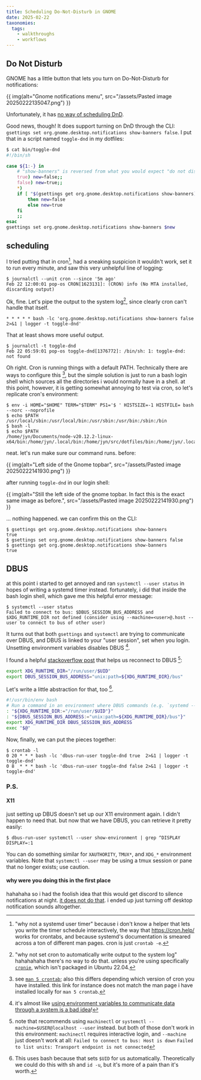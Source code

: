 ```yaml
---
title: Scheduling Do-Not-Disturb in GNOME
date: 2025-02-22
taxonomies:
  tags:
    - walkthroughs
    - workflows
---
```

## Do Not Disturb
GNOME has a little button that lets you turn on Do-Not-Disturb for notifications:

{{ img(alt="Gnome notifications menu", src="/assets/Pasted image 20250222135047.png") }}

Unfortunately, it has [no way of scheduling DnD](https://gitlab.gnome.org/GNOME/gnome-control-center/-/issues/2200).

Good news, though! It does support turning on DnD through the CLI: `gsettings set org.gnome.desktop.notifications show-banners false`. I put that in a script named `toggle-dnd` in my dotfiles:
```sh
$ cat bin/toggle-dnd
#!/bin/sh

case ${1:-} in
	# "show-banners" is reversed from what you would expect "do not disturb" to mean
	true) new=false;;
	false) new=true;;
	*)
	if [ "$(gsettings get org.gnome.desktop.notifications show-banners)" = true ]
		then new=false
		else new=true
	fi
	;;
esac
gsettings set org.gnome.desktop.notifications show-banners $new
```
## scheduling
I tried putting that in cron[^1], had a sneaking suspicion it wouldn't work, set it to run every minute, and saw this very unhelpful line of logging:
```console
$ journalctl --unit cron --since '5m ago'
Feb 22 12:00:01 pop-os CRON[1623131]: (CRON) info (No MTA installed, discarding output)
```
Ok, fine. Let's pipe the output to the system log[^2], since clearly cron can't handle that itself.
```crontab
* * * * * bash -lc 'org.gnome.desktop.notifications show-banners false 2>&1 | logger -t toggle-dnd'
```
That at least shows more useful output.
```console
$ journalctl -t toggle-dnd
Feb 22 05:59:01 pop-os toggle-dnd[1376772]: /bin/sh: 1: toggle-dnd: not found
```
Oh right. Cron is running things with a default PATH. Technically there are ways to configure this [^3], but the simple solution is just to run a bash login shell which sources all the directories i would normally have in a shell. at this point, however, it is getting somewhat annoying to test via cron, so let's replicate cron's environment:
```console
$ env -i HOME="$HOME" TERM="$TERM" PS1='$ ' HISTSIZE=-1 HISTFILE= bash --norc --noprofile
$ echo $PATH
/usr/local/sbin:/usr/local/bin:/usr/sbin:/usr/bin:/sbin:/bin
$ bash -l
$ echo $PATH
/home/jyn/Documents/node-v20.12.2-linux-x64/bin:/home/jyn/.local/bin:/home/jyn/src/dotfiles/bin:/home/jyn/.local/lib/cargo/bin:/snap/bin:/usr/games:/home/jyn/perl5/bin:/usr/local/sbin:/usr/local/bin:/usr/sbin:/usr/bin:/sbin:/bin:/snap/bin
```
neat. let's run  make sure our command runs.
before: 

{{ img(alt="Left side of the Gnome topbar", src="/assets/Pasted image 20250222141930.png") }}

after running `toggle-dnd` in our login shell:

{{ img(alt="Still the left side of the gnome topbar. In fact this is the exact same image as before.", src="/assets/Pasted image 20250222141930.png") }}

... nothing happened.
we can confirm this on the CLI:
```console
$ gsettings get org.gnome.desktop.notifications show-banners
true
$ gsettings set org.gnome.desktop.notifications show-banners false
$ gsettings get org.gnome.desktop.notifications show-banners
true
```

## DBUS

at this point i started to get annoyed and ran `systemctl --user status` in hopes of writing a systemd timer instead. fortunately, i did that inside the bash login shell, which gave me this helpful error message:
```console
$ systemctl --user status
Failed to connect to bus: $DBUS_SESSION_BUS_ADDRESS and $XDG_RUNTIME_DIR not defined (consider using --machine=<user>@.host --user to connect to bus of other user)
```
It turns out that both `gsettings` and `systemctl` are trying to communicate over DBUS, and DBUS is linked to your "user session", set when you login. Unsetting environment variables disables DBUS [^4].

I found a helpful [stackoverflow post](https://askubuntu.com/a/1468012) that helps us reconnect to DBUS [^5]:
```sh
export XDG_RUNTIME_DIR="/run/user/$UID"
export DBUS_SESSION_BUS_ADDRESS="unix:path=${XDG_RUNTIME_DIR}/bus"
```
Let's write a little abstraction for that, too [^6].
```bash
#!/usr/bin/env bash
# Run a command in an environment where DBUS commands (e.g. `systemd --user`, `gsettings`) are available
: "${XDG_RUNTIME_DIR:="/run/user/$UID"}"
: "${DBUS_SESSION_BUS_ADDRESS:="unix:path=${XDG_RUNTIME_DIR}/bus"}"
export XDG_RUNTIME_DIR DBUS_SESSION_BUS_ADDRESS
exec "$@"
```
Now, finally, we can put the pieces together:
```console
$ crontab -l
0 20 * * * bash -lc 'dbus-run-user toggle-dnd true  2>&1 | logger -t toggle-dnd'
0 8  * * * bash -lc 'dbus-run-user toggle-dnd false 2>&1 | logger -t toggle-dnd'
```
### P.S.
#### X11
just setting up DBUS doesn't set up our X11 environment again. I didn't happen to need that. but now that we have DBUS, you can retrieve it pretty easily:
```console
$ dbus-run-user systemctl --user show-environment | grep ^DISPLAY
DISPLAY=:1
```
You can do something similar for `XAUTHORITY`, `TMUX*`, and `XDG_*` environment variables. Note that `systemctl --user` may be using a tmux session or pane that no longer exists; use caution.
#### why were you doing this in the first place
hahahaha so i had the foolish idea that this would get discord to silence notifications at night. [it does not do that](https://support.discord.com/hc/en/community/posts/22549582088343-Respect-desktop-s-Do-Not-Disturb-mode-for-desktop-notifications). i ended up just turning off desktop notification sounds altogether.

[^1]: "why not a systemd user timer" because i don't know a helper that lets you write the timer schedule interactively, the way that <https://cron.help/> works for crontabs, and because systemd's documentation is smeared across a ton of different man pages. cron is just `crontab -e`.

[^2]: "why not set cron to automatically write output to the system log" hahahahaha there's no way to do that. unless you're using specifically [`cronie`](https://man.archlinux.org/man/extra/cronie/cron.8.en#OPTIONS), which isn't packaged in Ubuntu 22.04.

[^3]: see [`man 5 crontab`](https://manpages.ubuntu.com/manpages/trusty/man5/crontab.5.html); also this differs depending which version of cron you have installed. this link for instance does not match the man page i have installed locally for `man 5 crontab`.

[^4]: it's almost like [using environment variables to communicate data through a system is a bad idea](https://blog.sunfishcode.online/no-ghosts/)!

[^5]: note that recommends using `machinectl` or `systemctl --machine=$USER@localhost --user` instead. but both of those don't work in this environment: `machinectl` requires interactive login, and `--machine` just doesn't work at all:
    `Failed to connect to bus: Host is down`
    `Failed to list units: Transport endpoint is not connected`

[^6]: This uses bash because that sets `$UID` for us automatically. Theoretically we could do this with sh and `id -u`, but it's more of a pain than it's worth.
